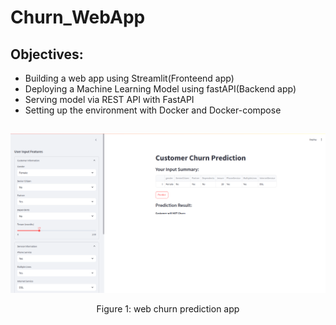 # Churn_WebApp


## Objectives:

- Building a web app using Streamlit(Fronteend app)
- Deploying a Machine Learning Model using fastAPI(Backend app)
- Serving model via REST API with FastAPI
- Setting up the environment with Docker and Docker-compose

##

<div align="center">
    <img width="700" src="/images/WebAppChurn.png" alt="Material Bread logo">
    <p style="text-align: center;">Figure 1: web churn prediction app</p>   
</div>



